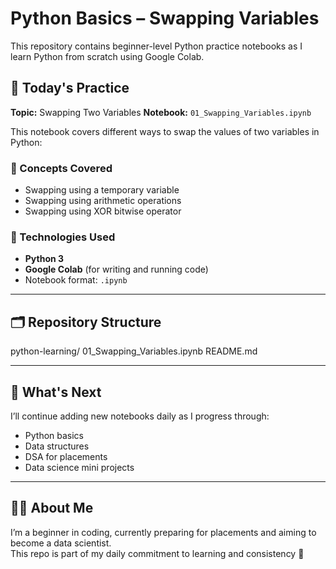 # Python Basics – Swapping Variables

This repository contains beginner-level Python practice notebooks as I learn Python from scratch using Google Colab.

## 📘 Today's Practice

**Topic:** Swapping Two Variables 
**Notebook:** `01_Swapping_Variables.ipynb`

This notebook covers different ways to swap the values of two variables in Python:

### 🧠 Concepts Covered
- Swapping using a temporary variable
- Swapping using arithmetic operations
- Swapping using XOR bitwise operator

### 🔧 Technologies Used
- **Python 3**
- **Google Colab** (for writing and running code)
- Notebook format: `.ipynb`

---

## 🗂️ Repository Structure
python-learning/
     01_Swapping_Variables.ipynb
     README.md
     
---

## 🚀 What's Next

I’ll continue adding new notebooks daily as I progress through:
- Python basics
- Data structures
- DSA for placements
- Data science mini projects

---

## 🙋‍♀️ About Me

I’m a beginner in coding, currently preparing for placements and aiming to become a data scientist.  
This repo is part of my daily commitment to learning and consistency 💪
